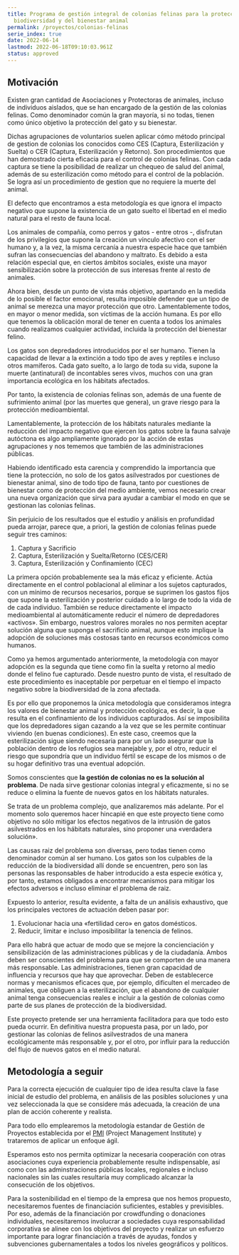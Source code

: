 ```yaml
---
title: Programa de gestión integral de colonias felinas para la protección de la
  biodiversidad y del bienestar animal
permalink: /proyectos/colonias-felinas
serie_index: true
date: 2022-06-14
lastmod: 2022-06-18T09:10:03.961Z
status: approved
---
```


## Motivación

Existen gran cantidad de Asociaciones y Protectoras de animales, incluso de individuos aislados, que se han encargado de la gestión de las colonias felinas. Como denominador común la gran mayoría, si no todas, tienen como único objetivo la protección del gato y su bienestar.  

Dichas agrupaciones de voluntarios suelen aplicar cómo método principal de gestion de colonias los conocidos como CES (Captura, Esterilización y Suelta) o CER (Captura, Esterilización y Retorno). Son procedimientos que han demostrado cierta eficacia para el control de colonias felinas. Con cada captura se tiene la posibilidad de realizar un chequeo de salud del animal, además de su esterilización como método para el control de la población. Se logra así un procedimiento de gestion que no requiere la muerte del animal.

El defecto que encontramos a esta metodología es que ignora el impacto negativo que supone la existencia de un gato suelto el libertad en el medio natural para el resto de fauna local.

Los animales de compañía, como perros y gatos - entre otros -, disfrutan de los privilegios que supone la creación un vínculo afectivo con el ser humano y, a la vez, la misma cercanía a nuestra especie hace que también sufran las consecuencias del abandono y maltrato. Es debido a esta relación especial que, en ciertos ámbitos sociales, existe una mayor sensibilización sobre la protección de sus interesas frente al resto de animales. 

Ahora bien, desde un punto de vista más objetivo, apartando en la medida de lo posible el factor emocional, resulta imposible defender que un tipo de animal se merezca una mayor protección que otro. Lamentablemente todos, en mayor o menor medida, son víctimas de la acción humana. Es por ello que tenemos la oblicación moral de tener en cuenta a todos los animales cuando realizamos cualquier actividad, incluida la protección del bienestar felino.

Los gatos son depredadores introducidos por el ser humano. Tienen la capacidad de llevar a la extinción a todo tipo de aves y reptiles e incluso otros mamíferos. Cada gato suelto, a lo largo de toda su vida, supone la muerte (antinatural) de incontables seres vivos, muchos con una gran importancia ecológica en los hábitats afectados. 

Por tanto, la existencia de colonias felinas son, además de una fuente de sufrimiento animal (por las muertes que genera), un grave riesgo para la protección medioambiental.

Lamentablemente, la protección de los hábitats naturales mediante la reducción del impacto negativo que ejercen los gatos sobre la fauna salvaje autóctona es algo ampliamente ignorado por la acción de estas agrupaciones y nos tememos que también de las administraciones públicas.

Habiendo identificado esta carencia y comprendido la importancia que tiene la protección, no solo de los gatos asilvestrados por cuestiones de bienestar animal, sino de todo tipo de fauna, tanto por cuestiones de bienestar como de protección del medio ambiente, vemos necesario crear una nueva organización que sirva para ayudar a cambiar el modo en que se gestionan las colonias felinas.

Sin perjuicio de los resultados que el estudio y análisis en profundidad pueda arrojar, parece que, a priori, la gestión de colonias felinas puede seguir tres caminos:
1. Captura y Sacrificio
1. Captura, Esterilización y Suelta/Retorno (CES/CER)
1. Captura, Esterilización y Confinamiento (CEC)

La primera opción probablemente sea la más eficaz y eficiente. Actúa directamente en el control poblacional al eliminar a los sujetos capturados, con un mínimo de recursos necesarios, porque se suprimen los gastos fijos que supone la esterilización y posterior cuidado a lo largo de todo la vida de de cada individuo. También se reduce directamente el impacto medioambiental al automáticamente reducir el número de depredadores «activos». Sin embargo, nuestros valores morales no nos permiten aceptar solución alguna que suponga el sacrificio animal, aunque esto implique la adopción de soluciones más costosas tanto en recursos económicos como humanos.

Como ya hemos argumentado anteriormente, la metodología con mayor adopción es la segunda que tiene como fin la suelta y retorno al medio donde el felino fue capturado. Desde nuestro punto de vista, el resultado de este procedimiento es inaceptable por perpetuar en el tiempo el impacto negativo sobre la biodiversidad de la zona afectada.

Es por ello que proponemos la única metodología que consideramos integra los valores de bienestar animal y protección ecológica, es decir, la que resulta en el confinamiento de los individuos capturados. Así se imposibilita que los depredadores sigan cazando a la vez que se les permite continuar viviendo (en buenas condiciones). En este caso, creemos que la esterilización sigue siendo necesaria para por un lado asegurar que la población dentro de los refugios sea manejable y, por el otro, reducir el riesgo que supondría que un individuo fértil se escape de los mismos o de su hogar definitivo tras una eventual adopción.

Somos conscientes que **la gestión de colonias no es la solución al problema**. De nada sirve gestionar colonias integral y eficazmente, si no se reduce o elimina la fuente de nuevos gatos en los hábitats naturales.

Se trata de un problema complejo, que analizaremos más adelante. Por el momento solo queremos hacer hincapié en que este proyecto tiene como objetivo no sólo mitigar los efectos negativos de la intrusión de gatos asilvestrados en los hábitats naturales, sino proponer una «verdadera solución». 

Las causas raiz del problema son diversas, pero todas tienen como denominador común al ser humano. Los gatos son los culpables de la reducción de la biodiversidad allí donde se encuentren, pero son las personas las responsables de haber introducido a esta especie exótica y, por tanto, estamos obligados a encontrar mecanismos para mitigar los efectos adversos e incluso eliminar el problema de raiz.

Expuesto lo anterior, resulta evidente, a falta de un análisis exhaustivo, que los principales vectores de actuación deben pasar por:
1. Evolucionar hacia una «fertilidad cero» en gatos domésticos.
1. Reducir, limitar e incluso imposibilitar la tenencia de felinos.

Para ello habrá que actuar de modo que se mejore la concienciación y sensibilización de las administraciones públicas y de la ciudadanía. Ambos deben ser conscientes del problema para que se comporten de una manera más responsable. Las administraciones, tienen gran capacidad de influencia y recursos que hay que aprovechar. Deben de establecerce normas y mecanismos eficaces que, por ejemplo, dificulten el mercadeo de animales, que obliguen a la esterilización, que el abandono de cualquier animal tenga consecuencias reales e incluir a la gestión de colonias como parte de sus planes de protección de la biodiversidad. 

Este proyecto pretende ser una herramienta facilitadora para que todo esto pueda ocurrir. En definitiva nuestra propuesta pasa, por un lado, por gestionar las colonias de felinos asilvestrados de una manera ecológicamente más responsable y, por el otro, por influir para la reducción del flujo de nuevos gatos en el medio natural.


## Metodología a seguir

Para la correcta ejecución de cualquier tipo de idea resulta clave la fase inicial de estudio del problema, en análisis de las posibles soluciones y una vez seleccionada la que se considere más adecuada, la creación de una plan de acción coherente y realista.

Para todo ello emplearemos la metodología estandar de Gestión de Proyectos establecida por el [PMI](https://www.pmi.org) (Project Management Institute) y trataremos de aplicar un enfoque ágil.

Esperamos esto nos permita optimizar la necesaria cooperación con otras asociaciones cuya experiencia probablemente resulte indispensable, así como con las adminstraciones públicas locales, regionales e incluso nacionales sin las cuales resultaría muy complicado alcanzar la consecución de los objetivos. 

Para la sostenibilidad en el tiempo de la empresa que nos hemos propuesto, necesitaremos fuentes de financiación suficientes, estables y previsibles. Por eso, además de la financiación por crowdfunding o donaciones individuales, necesitaremos involucrar a sociedades cuya responsabilidad corporativa se alinee con los objetivos del proyecto y realizar un esfuerzo importante para lograr financiación a través de ayudas, fondos y subvenciones gubernamentales a todos los niveles geográficos y políticos.






